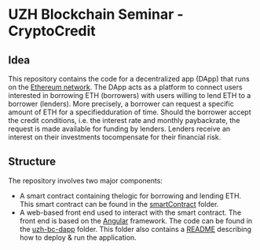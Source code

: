 # UZH Blockchain Seminar - CryptoCredit

## Idea
This repository contains the code for a decentralized app (DApp) that runs on the [Ethereum network](https://ethereum.org/en/). The DApp acts as a platform to connect users interested in borrowing ETH (borrowers) with users willing to lend ETH to a borrower (lenders). More precisely, a borrower can request a specific amount of ETH for a specifiedduration of time.  Should the borrower accept the credit conditions,  i.e.  the interest rate and monthly paybackrate, the request is made available for funding by lenders. Lenders receive an interest on their investments tocompensate for their financial risk. 

## Structure
The repository involves two major components: 
- A smart contract containing thelogic for borrowing and lending ETH. This smart contract can be found in the [smartContract](https://github.com/slvnwhrl/blockchain-programming-uzh/tree/main/smartContract) folder.
- A web-based front end used to interact with the smart contract. The front end is based on the [Angular](https://angular.io) framework. The code can be found in the [uzh-bc-dapp](https://github.com/slvnwhrl/blockchain-programming-uzh/tree/main/uzh-bc-dapp) folder. This folder also contains a [README](https://github.com/slvnwhrl/blockchain-programming-uzh/tree/main/uzh-bc-dapp#uzh-blockchain-seminar---cryptocredit) describing how to deploy & run the application.
